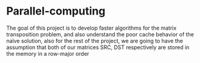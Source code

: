 # Parallel-computing

The goal of this project is to develop faster algorithms for the matrix transposition problem, and also understand the poor cache behavior of 
the naïve solution, also for the rest of the project, we are going to have the assumption that both of our matrices SRC, DST respectively 
are stored in the memory in a row-major order
